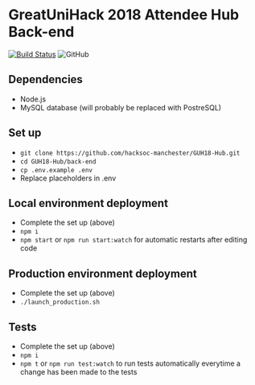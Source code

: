 # GreatUniHack 2018 Attendee Hub Back-end

[![Build Status](https://travis-ci.org/hacksoc-manchester/GUH18-Hub.svg?branch=master)](https://travis-ci.org/hacksoc-manchester/GUH18-Hub)
![GitHub](https://img.shields.io/github/license/hacksoc-manchester/GUH18-Hub.svg)

## Dependencies

 - Node.js
 - MySQL database (will probably be replaced with PostreSQL)

## Set up
 - `git clone https://github.com/hacksoc-manchester/GUH18-Hub.git`
 - `cd GUH18-Hub/back-end`
 - `cp .env.example .env`
 - Replace placeholders in .env

## Local environment deployment
 - Complete the set up (above)
 - `npm i`
 - `npm start` or `npm run start:watch` for automatic restarts after editing code
 
## Production environment deployment
 - Complete the set up (above)
 - `./launch_production.sh`

## Tests
 - Complete the set up (above)
 - `npm i`
 - `npm t` or `npm run test:watch` to run tests automatically everytime a change has been made to the tests